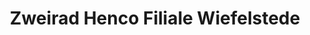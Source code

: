 ---
title: "Zweirad Henco Filiale Wiefelstede"
url: /wiefelstede/zweirad-henco-filiale-wiefelstede/
shop: Fahrrad
---